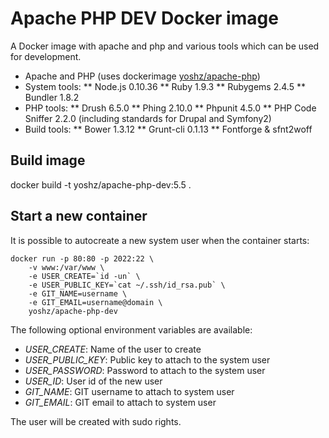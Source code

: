 Apache PHP DEV Docker image
===========================

A Docker image with apache and php and various tools which can be used for development.

* Apache and PHP (uses dockerimage [yoshz/apache-php](https://registry.hub.docker.com/u/yoshz/apache-php/))
* System tools:
** Node.js 0.10.36
** Ruby 1.9.3
** Rubygems 2.4.5
** Bundler 1.8.2
* PHP tools:
** Drush 6.5.0
** Phing 2.10.0
** Phpunit 4.5.0
** PHP Code Sniffer 2.2.0 (including standards for Drupal and Symfony2)
* Build tools:
** Bower 1.3.12
** Grunt-cli 0.1.13
** Fontforge & sfnt2woff


Build image
-----------

   docker build -t yoshz/apache-php-dev:5.5 .


Start a new container
---------------------

It is possible to autocreate a new system user when the container starts:

    docker run -p 80:80 -p 2022:22 \
        -v www:/var/www \
        -e USER_CREATE=`id -un` \
        -e USER_PUBLIC_KEY=`cat ~/.ssh/id_rsa.pub` \
        -e GIT_NAME=username \
        -e GIT_EMAIL=username@domain \
        yoshz/apache-php-dev

The following optional environment variables are available:

* *USER_CREATE*: Name of the user to create
* *USER_PUBLIC_KEY*: Public key to attach to the system user
* *USER_PASSWORD*: Password to attach to the system user
* *USER_ID*: User id of the new user
* *GIT_NAME*: GIT username to attach to system user
* *GIT_EMAIL*: GIT email to attach to system user

The user will be created with sudo rights.
